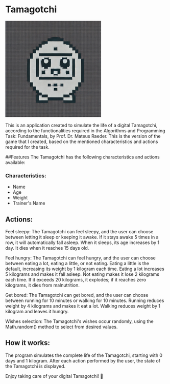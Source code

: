 # Tamagotchi

<img src="https://github.com/Eskeminha/Tamagotchi/blob/bd4ddab27e3338f705c98507d88cdb356b1c966a/TamagotchiLogo.jpg" alt="Tamagotchi Logo" width="300">

This is an application created to simulate the life of a digital Tamagotchi, according to the functionalities required in the Algorithms and Programming Task: Fundamentals, by Prof. Dr. Mateus Raeder. This is the version of the game that I created, based on the mentioned characteristics and actions required for the task.

##Features
The Tamagotchi has the following characteristics and actions available:

### Characteristics:

- Name
- Age
- Weight
- Trainer's Name

## Actions:
Feel sleepy: The Tamagotchi can feel sleepy, and the user can choose between letting it sleep or keeping it awake. If it stays awake 5 times in a row, it will automatically fall asleep. When it sleeps, its age increases by 1 day. It dies when it reaches 15 days old.

Feel hungry: The Tamagotchi can feel hungry, and the user can choose between eating a lot, eating a little, or not eating. Eating a little is the default, increasing its weight by 1 kilogram each time. Eating a lot increases 5 kilograms and makes it fall asleep. Not eating makes it lose 2 kilograms each time. If it exceeds 20 kilograms, it explodes; if it reaches zero kilograms, it dies from malnutrition.

Get bored: The Tamagotchi can get bored, and the user can choose between running for 10 minutes or walking for 10 minutes. Running reduces weight by 4 kilograms and makes it eat a lot. Walking reduces weight by 1 kilogram and leaves it hungry.

Wishes selection:
The Tamagotchi's wishes occur randomly, using the Math.random() method to select from desired values.

## How it works:
The program simulates the complete life of the Tamagotchi, starting with 0 days and 1 kilogram. After each action performed by the user, the state of the Tamagotchi is displayed.

Enjoy taking care of your digital Tamagotchi! 🐾
